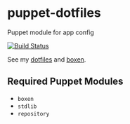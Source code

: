 puppet-dotfiles
===============

Puppet module for app config

[![Build Status](https://travis-ci.org/hanjianwei/puppet-dotfiles.svg?branch=master)](https://travis-ci.org/hanjianwei/puppet-dotfiles)

See my [dotfiles](https://github.com/hanjianwei/dotfiles) and [boxen](https://boxen.github.com).

## Required Puppet Modules

- `boxen`
- `stdlib`
- `repository`

